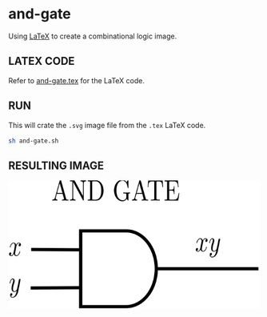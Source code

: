 # and-gate

Using
[LaTeX](https://github.com/JeffDeCola/my-cheat-sheets/tree/master/software/development/languages/latex-cheat-sheet/)
to create a combinational logic image.

## LATEX CODE

Refer to
[and-gate.tex](and-gate.tex)
for the LaTeX code.

## RUN

This will crate the `.svg` image file from the `.tex` LaTeX code.

```bash
sh and-gate.sh
```

## RESULTING IMAGE

<p align="center">
    <img src="and-gate.svg"
    align="middle"
</p>
